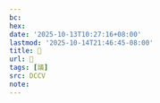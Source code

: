 ```yaml
---
bc:
hex:
date: '2025-10-13T10:27:16+08:00'
lastmod: '2025-10-14T21:46:45-08:00'
title: 􁳭
url: 􁳭
tags: [議]
src: DCCV
note:
---
```

